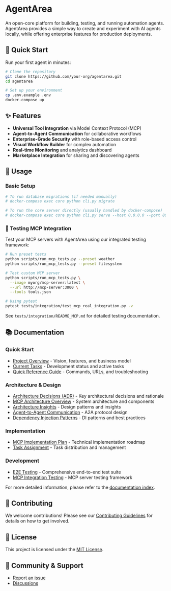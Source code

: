 # AgentArea

An open-core platform for building, testing, and running automation agents. AgentArea provides a simple way to create and experiment with AI agents locally, while offering enterprise features for production deployments.

## 🚀 Quick Start

Run your first agent in minutes:

```bash
# Clone the repository
git clone https://github.com/your-org/agentarea.git
cd agentarea

# Set up your environment
cp .env.example .env
docker-compose up
```

## ✨ Features

- **Universal Tool Integration** via Model Context Protocol (MCP)
- **Agent-to-Agent Communication** for collaborative workflows
- **Enterprise-Grade Security** with role-based access control
- **Visual Workflow Builder** for complex automation
- **Real-time Monitoring** and analytics dashboard
- **Marketplace Integration** for sharing and discovering agents

## 📖 Usage

### Basic Setup
```bash
# To run database migrations (if needed manually)
# docker-compose exec core python cli.py migrate

# To run the core server directly (usually handled by docker-compose)
# docker-compose exec core python cli.py serve --host 0.0.0.0 --port 8000
```

### 🧪 Testing MCP Integration

Test your MCP servers with AgentArea using our integrated testing framework:

```bash
# Run preset tests
python scripts/run_mcp_tests.py --preset weather
python scripts/run_mcp_tests.py --preset filesystem

# Test custom MCP server
python scripts/run_mcp_tests.py \
  --image myorg/mcp-server:latest \
  --url http://mcp-server:3000 \
  --tools tools.json

# Using pytest
pytest tests/integration/test_mcp_real_integration.py -v
```

See `tests/integration/README_MCP.md` for detailed testing documentation.

## 📚 Documentation

### Quick Start
- [Project Overview](docs/project-overview.md) - Vision, features, and business model
- [Current Tasks](docs/current-tasks.md) - Development status and active tasks
- [Quick Reference Guide](docs/quick-reference.md) - Commands, URLs, and troubleshooting

### Architecture & Design
- [Architecture Decisions (ADR)](docs/architecture-decisions.md) - Key architectural decisions and rationale
- [MCP Architecture Overview](docs/mcp_architecture.md) - System architecture and components
- [Architecture Insights](docs/architecture_insights.md) - Design patterns and insights
- [Agent-to-Agent Communication](docs/agent_to_agent_communication.md) - A2A protocol design
- [Dependency Injection Patterns](docs/dependency_injection_patterns.md) - DI patterns and best practices

### Implementation
- [MCP Implementation Plan](docs/mcp-implementation-plan.md) - Technical implementation roadmap
- [Task Assignment](docs/task_assignment.md) - Task distribution and management

### Development
- [E2E Testing](test_mcp_flow.py) - Comprehensive end-to-end test suite
- [MCP Integration Testing](tests/integration/README_MCP.md) - MCP server testing framework

For more detailed information, please refer to the [documentation index](docs/README.md).

## 🤝 Contributing

We welcome contributions! Please see our [Contributing Guidelines](CONTRIBUTING.md) for details on how to get involved.

## 📄 License

This project is licensed under the [MIT License](LICENSE.md).

## 💬 Community & Support

- [Report an issue](https://github.com/your-org/agentarea/issues)
- [Discussions](https://github.com/your-org/agentarea/discussions)
